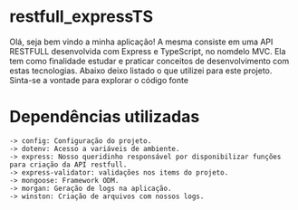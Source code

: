 # restfull_expressTS
Olá, seja bem vindo a minha aplicação! A mesma consiste em uma API RESTFULL desenvolvida com Express e TypeScript, no nomdelo MVC. Ela tem como finalidade estudar e praticar conceitos de desenvolvimento com estas tecnologias. Abaixo deixo listado o que utilizei para este projeto. Sinta-se a vontade para explorar o código fonte 

# Dependências utilizadas

    -> config: Configuração do projeto.
    -> dotenv: Acesso a variáveis de ambiente.
    -> express: Nosso queridinho responsável por disponibilizar funções para criação da API restfull.
    -> express-validator: validações nos items do projeto.
    -> mongoose: Framework ODM.
    -> morgan: Geração de logs na aplicação.
    -> winston: Criação de arquivos com nossos logs.
